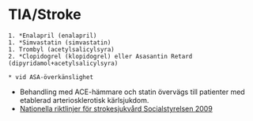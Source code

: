 TIA/Stroke
==========

    1. *Enalapril (enalapril)
    1. *Simvastatin (simvastatin)
    1. Trombyl (acetylsalicylsyra)
    2. *Clopidogrel (klopidogrel) eller Asasantin Retard (dipyridamol+acetylsalicylsyra)

    * vid ASA-överkänslighet

-   Behandling med ACE-hämmare och statin övervägs till patienter med
    etablerad arteriosklerotisk kärlsjukdom.
-   [Nationella riktlinjer för strokesjukvård Socialstyrelsen 2009](http://www.socialstyrelsen.se/nationellariktlinjerforstrokesjukvard)
